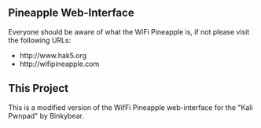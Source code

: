 <h2>Pineapple Web-Interface</h2>
Everyone should be aware of what the WiFi Pineapple is, if not please visit the following URLs:
<ul>
<li>http://www.hak5.org
<li>http://wifipineapple.com
</ul>
<h2>This Project</h2>
This is a modified version of the WifFi Pineapple web-interface for the "Kali Pwnpad" by Binkybear.